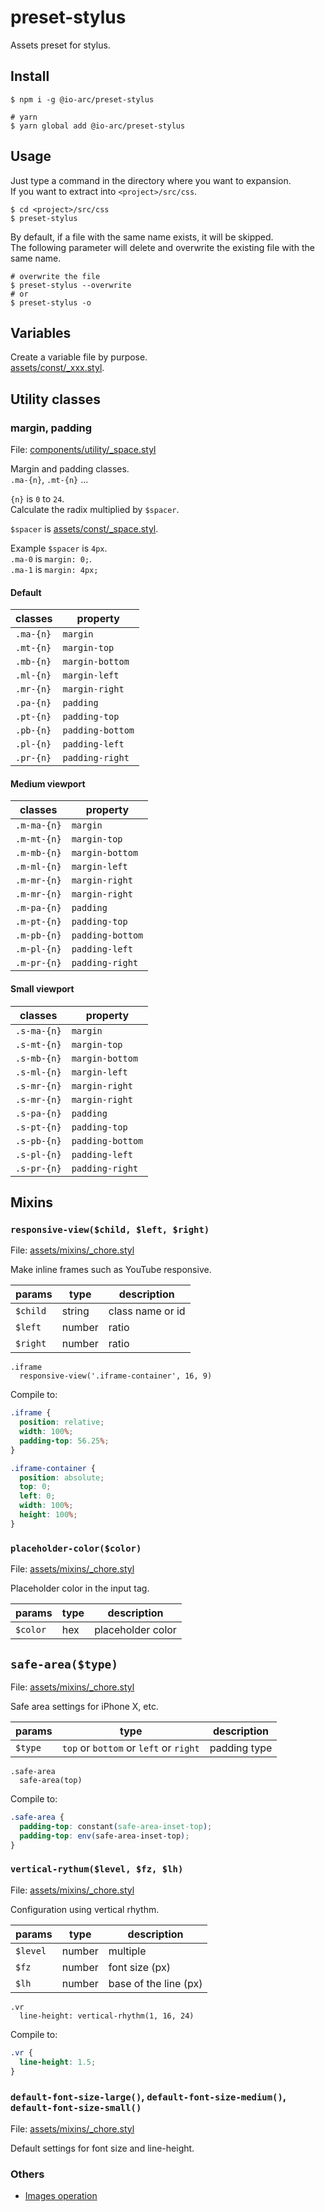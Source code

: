 # preset-stylus

Assets preset for stylus.

## Install

```shell
$ npm i -g @io-arc/preset-stylus

# yarn
$ yarn global add @io-arc/preset-stylus
```

## Usage

Just type a command in the directory where you want to expansion.  
If you want to extract into `<project>/src/css`.

```shell
$ cd <project>/src/css
$ preset-stylus
```

By default, if a file with the same name exists, it will be skipped.  
The following parameter will delete and overwrite the existing file with the same name.

```shell
# overwrite the file
$ preset-stylus --overwrite
# or
$ preset-stylus -o
```

## Variables

Create a variable file by purpose.  
[assets/const/\_xxx.styl](bin/template/assets/const).

## Utility classes

### margin, padding

File: [components/utility/\_space.styl](bin/template/components/utility/_space.styl)

Margin and padding classes.  
`.ma-{n}`, `.mt-{n}` ...

`{n}` is `0` to `24`.  
Calculate the radix multiplied by `$spacer`.

`$spacer` is [assets/const/\_space.styl](bin/template/assets/const/_space.styl).

Example `$spacer` is `4px`.  
`.ma-0` is `margin: 0;`.  
`.ma-1` is `margin: 4px;`

#### Default

| classes   | property         |
| --------- | ---------------- |
| `.ma-{n}` | `margin`         |
| `.mt-{n}` | `margin-top`     |
| `.mb-{n}` | `margin-bottom`  |
| `.ml-{n}` | `margin-left`    |
| `.mr-{n}` | `margin-right`   |
| `.pa-{n}` | `padding`        |
| `.pt-{n}` | `padding-top`    |
| `.pb-{n}` | `padding-bottom` |
| `.pl-{n}` | `padding-left`   |
| `.pr-{n}` | `padding-right`  |

#### Medium viewport

| classes     | property         |
| ----------- | ---------------- |
| `.m-ma-{n}` | `margin`         |
| `.m-mt-{n}` | `margin-top`     |
| `.m-mb-{n}` | `margin-bottom`  |
| `.m-ml-{n}` | `margin-left`    |
| `.m-mr-{n}` | `margin-right`   |
| `.m-mr-{n}` | `margin-right`   |
| `.m-pa-{n}` | `padding`        |
| `.m-pt-{n}` | `padding-top`    |
| `.m-pb-{n}` | `padding-bottom` |
| `.m-pl-{n}` | `padding-left`   |
| `.m-pr-{n}` | `padding-right`  |

#### Small viewport

| classes     | property         |
| ----------- | ---------------- |
| `.s-ma-{n}` | `margin`         |
| `.s-mt-{n}` | `margin-top`     |
| `.s-mb-{n}` | `margin-bottom`  |
| `.s-ml-{n}` | `margin-left`    |
| `.s-mr-{n}` | `margin-right`   |
| `.s-mr-{n}` | `margin-right`   |
| `.s-pa-{n}` | `padding`        |
| `.s-pt-{n}` | `padding-top`    |
| `.s-pb-{n}` | `padding-bottom` |
| `.s-pl-{n}` | `padding-left`   |
| `.s-pr-{n}` | `padding-right`  |

## Mixins

### `responsive-view($child, $left, $right)`

File: [assets/mixins/\_chore.styl](bin/template/assets/mixins/_chore.styl)

Make inline frames such as YouTube responsive.

| params   | type   | description      |
| -------- | ------ | ---------------- |
| `$child` | string | class name or id |
| `$left`  | number | ratio            |
| `$right` | number | ratio            |

```stylus
.iframe
  responsive-view('.iframe-container', 16, 9)
```

Compile to:

```css
.iframe {
  position: relative;
  width: 100%;
  padding-top: 56.25%;
}

.iframe-container {
  position: absolute;
  top: 0;
  left: 0;
  width: 100%;
  height: 100%;
}
```

### `placeholder-color($color)`

File: [assets/mixins/\_chore.styl](bin/template/assets/mixins/_chore.styl)

Placeholder color in the input tag.

| params   | type | description       |
| -------- | ---- | ----------------- |
| `$color` | hex  | placeholder color |

## `safe-area($type)`

File: [assets/mixins/\_chore.styl](bin/template/assets/mixins/_chore.styl)

Safe area settings for iPhone X, etc.

| params  | type                                   | description  |
| ------- | -------------------------------------- | ------------ |
| `$type` | `top` or `bottom` or `left` or `right` | padding type |

```stylus
.safe-area
  safe-area(top)
```

Compile to:

```css
.safe-area {
  padding-top: constant(safe-area-inset-top);
  padding-top: env(safe-area-inset-top);
}
```

### `vertical-rythum($level, $fz, $lh)`

File: [assets/mixins/\_chore.styl](bin/template/assets/mixins/_chore.styl)

Configuration using vertical rhythm.

| params   | type   | description           |
| -------- | ------ | --------------------- |
| `$level` | number | multiple              |
| `$fz`    | number | font size (px)        |
| `$lh`    | number | base of the line (px) |

```stylus
.vr
  line-height: vertical-rhythm(1, 16, 24)
```

Compile to:

```css
.vr {
  line-height: 1.5;
}
```

### `default-font-size-large()`, `default-font-size-medium()`, `default-font-size-small()`

File: [assets/mixins/\_chore.styl](bin/template/assets/mixins/_chore.styl)

Default settings for font size and line-height.

### Others

- [Images operation](docs/usage-image.md)
